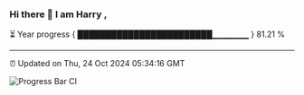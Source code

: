 ### Hi there 👋 I am Harry , 

⏳ Year progress { ████████████████████████▁▁▁▁▁▁ } 81.21 %

---

⏰ Updated on Thu, 24 Oct 2024 05:34:16 GMT

![Progress Bar CI](https://github.com/duykhang68/duykhang68/workflows/Progress%20Bar%20CI/badge.svg)
